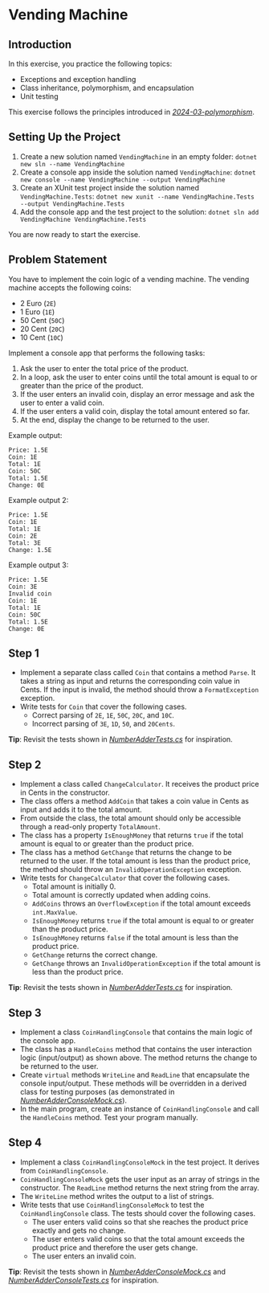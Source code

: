 # Vending Machine

## Introduction

In this exercise, you practice the following topics:

* Exceptions and exception handling
* Class inheritance, polymorphism, and encapsulation
* Unit testing

This exercise follows the principles introduced in [_2024-03-polymorphism_](../../live/2024-03-polymorphism/).

## Setting Up the Project

1. Create a new solution named `VendingMachine` in an empty folder: `dotnet new sln --name VendingMachine`
2. Create a console app inside the solution named `VendingMachine`: `dotnet new console --name VendingMachine --output VendingMachine`
3. Create an XUnit test project inside the solution named `VendingMachine.Tests`: `dotnet new xunit --name VendingMachine.Tests --output VendingMachine.Tests`
4. Add the console app and the test project to the solution: `dotnet sln add VendingMachine VendingMachine.Tests`

You are now ready to start the exercise.

## Problem Statement

You have to implement the coin logic of a vending machine. The vending machine accepts the following coins:

* 2 Euro (`2E`)
* 1 Euro (`1E`)
* 50 Cent (`50C`)
* 20 Cent (`20C`)
* 10 Cent (`10C`)

Implement a console app that performs the following tasks:

1. Ask the user to enter the total price of the product.
2. In a loop, ask the user to enter coins until the total amount is equal to or greater than the price of the product.
3. If the user enters an invalid coin, display an error message and ask the user to enter a valid coin.
4. If the user enters a valid coin, display the total amount entered so far.
5. At the end, display the change to be returned to the user.

Example output:

```plaintext
Price: 1.5E
Coin: 1E
Total: 1E
Coin: 50C
Total: 1.5E
Change: 0E
```

Example output 2:

```plaintext
Price: 1.5E
Coin: 1E
Total: 1E
Coin: 2E
Total: 3E
Change: 1.5E
```

Example output 3:

```plaintext
Price: 1.5E
Coin: 3E
Invalid coin
Coin: 1E
Total: 1E
Coin: 50C
Total: 1.5E
Change: 0E
```

## Step 1

* Implement a separate class called `Coin` that contains a method `Parse`. It takes a string as input and returns the corresponding coin value in Cents. If the input is invalid, the method should throw a `FormatException` exception.
* Write tests for `Coin` that cover the following cases.
  * Correct parsing of `2E`, `1E`, `50C`, `20C`, and `10C`.
  * Incorrect parsing of `3E`, `1D`, `50`, and `20Cents`.

**Tip**: Revisit the tests shown in [_NumberAdderTests.cs_](../../live/2024-03-polymorphism/Adder.Tests/NumberAdderTests.cs) for inspiration.

## Step 2

* Implement a class called `ChangeCalculator`. It receives the product price in Cents in the constructor.
* The class offers a method `AddCoin` that takes a coin value in Cents as input and adds it to the total amount.
* From outside the class, the total amount should only be accessible through a read-only property `TotalAmount`.
* The class has a property `IsEnoughMoney` that returns `true` if the total amount is equal to or greater than the product price.
* The class has a method `GetChange` that returns the change to be returned to the user. If the total amount is less than the product price, the method should throw an `InvalidOperationException` exception.
* Write tests for `ChangeCalculator` that cover the following cases.
  * Total amount is initially 0.
  * Total amount is correctly updated when adding coins.
  * `AddCoins` throws an `OverflowException` if the total amount exceeds `int.MaxValue`.
  * `IsEnoughMoney` returns `true` if the total amount is equal to or greater than the product price.
  * `IsEnoughMoney` returns `false` if the total amount is less than the product price.
  * `GetChange` returns the correct change.
  * `GetChange` throws an `InvalidOperationException` if the total amount is less than the product price.

**Tip**: Revisit the tests shown in [_NumberAdderTests.cs_](../../live/2024-03-polymorphism/Adder.Tests/NumberAdderTests.cs) for inspiration.

## Step 3

* Implement a class `CoinHandlingConsole` that contains the main logic of the console app.
* The class has a `HandleCoins` method that contains the user interaction logic (input/output) as shown above. The method returns the change to be returned to the user.
* Create `virtual` methods `WriteLine` and `ReadLine` that encapsulate the console input/output. These methods will be overridden in a derived class for testing purposes (as demonstrated in [_NumberAdderConsoleMock.cs_](../../live/2024-03-polymorphism/Adder.Tests/NumberAdderConsoleMock.cs)).
* In the main program, create an instance of `CoinHandlingConsole` and call the `HandleCoins` method. Test your program manually.

## Step 4

* Implement a class `CoinHandlingConsoleMock` in the test project. It derives from `CoinHandlingConsole`.
* `CoinHandlingConsoleMock` gets the user input as an array of strings in the constructor. The `ReadLine` method returns the next string from the array.
* The `WriteLine` method writes the output to a list of strings.
* Write tests that use `CoinHandlingConsoleMock` to test the `CoinHandlingConsole` class. The tests should cover the following cases.
  * The user enters valid coins so that she reaches the product price exactly and gets no change.
  * The user enters valid coins so that the total amount exceeds the product price and therefore the user gets change.
  * The user enters an invalid coin.

**Tip**: Revisit the tests shown in [_NumberAdderConsoleMock.cs_](../../live/2024-03-polymorphism/Adder.Tests/NumberAdderConsoleMock.cs) and [_NumberAdderConsoleTests.cs_](../../live/2024-03-polymorphism/Adder.Tests/NumberAdderConsoleTests.cs) for inspiration.
